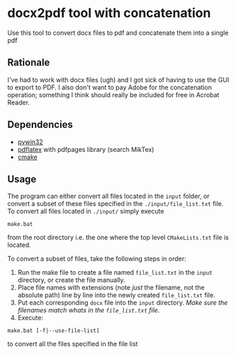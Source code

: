 # docx2pdf tool with concatenation
Use this tool to convert docx files to pdf and concatenate them into a single pdf

## Rationale
I've had to work with docx files (ugh) and I got sick of having to use the GUI to export to PDF.
I also don't want to pay Adobe for the concatenation operation; something I think should really be included for free in Acrobat Reader.

## Dependencies
- [pywin32](https://pypi.org/project/pywin32/)
- [pdflatex](https://miktex.org/) with pdfpages library (search MikTex)
- [cmake](https://cmake.org/)

## Usage
The program can either convert all files located in the `input` folder, or convert a subset of these files specified in the `./input/file_list.txt` file.
To convert all files located in `./input/` simply execute
```
make.bat
```
from the root directory i.e. the one where the top level `CMakeLists.txt` file is located.

To convert a subset of files, take the following steps in order:
1. Run the make file to create a file named `file_list.txt` in the `input` directory, or create the file manually.
2. Place file names with extensions (note *just* the filename, not the absolute path) line by line into the newly created `file_list.txt` file.
3. Put each corresponding `docx` file into the `input` directory. *Make sure the filenames match whats in the `file_list.txt` file*.
4. Execute:
```
make.bat [-f|--use-file-list]
```
to convert all the files specified in the file list
